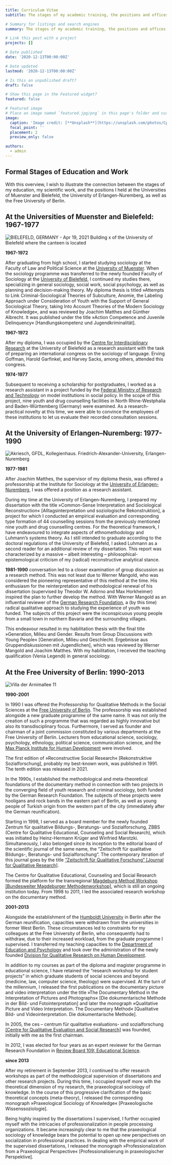 ```yaml
---
title: Curriculum Vitae
subtitle: The stages of my academic training, the positions and offices I held throughout my career as well as their links to my professional work.

# Summary for listings and search engines
summary: The stages of my academic training, the positions and offices I held throughout my career as well as their links to my professional work.

# Link this post with a project
projects: []

# Date published
date: '2020-12-13T00:00:00Z'

# Date updated
lastmod: '2020-12-13T00:00:00Z'

# Is this an unpublished draft?
draft: false

# Show this page in the Featured widget?
featured: false

# Featured image
# Place an image named `featured.jpg/png` in this page's folder and customize its options here.
image:
  caption: 'Image credit: [**Unsplash**](https://unsplash.com/photos/CpkOjOcXdUY)'
  focal_point: ''
  placement: 2
  preview_only: false

authors:
  - admin
---
```


## Formal Stages of Education and Work

With this overview, I wish to illustrate the connection between the stages of my education, my scientific work, and the positions I held at the Universities of Muenster and Bielefeld, the University of Erlangen-Nuremberg, as well as the Free University of Berlin.

## At the Universities of Muenster and Bielefeld: 1967-1977

![BIELEFELD, GERMANY - Apr 19, 2021 Building x of the University of Bielefeld where the canteen is located](/uploads/bielefeld.jpg)

**1967-1972**

After graduating from high school, I started studying sociology at the Faculty of Law and Political Science at the [University of Muenster](https://www.uni-muenster.de/en/). When the sociology programme was transferred to the newly founded Faculty of Sociology at the [University of Bielefeld](https://www.uni-bielefeld.de/), I continued my studies there, specializing in general sociology, social work, social psychology, as well as planning and decision-making theory.
My diploma thesis is titled »Attempts to Link Criminal-Sociological Theories of Subculture, Anomie, the Labeling Approach under Consideration of Youth with the Support of General Sociological Theory, taking Into Account Theories of the Modern Sociology of Knowledge«, and was reviewed by Joachim Matthes and Günther Albrecht. It was published under the title »Action Competence and Juvenile Delinquency« [Handlungskompetenz und Jugendkriminalität].

**1967-1972**

After my diploma, I was occupied by the [Centre for Interdisciplinary Research](https://www.uni-bielefeld.de/(en)/ZiF/) at the University of Bielefeld as a research assistant with the task of preparing an international congress on the sociology of language. Erving Goffman, Harold Garfinkel, and Harvey Sacks, among others, attended this congress.

**1974-1977**

Subsequent to receiving a scholarship for postgraduates, I worked as a research assistant in a project funded by the [Federal Ministry of Research and Technology](https://www.bmbf.de/bmbf/en/home/home_node.html) on model institutions in social policy. In the scope of this project, nine youth and drug counselling facilities in North Rhine-Westphalia and Baden-Württemberg (Germany) were examined. As a research-practical novelty at this time, we were able to convince the employees of these institutions to let us evaluate their recorded consultation sessions.

## At the University of Erlangen–Nuremberg: 1977-1990

![Akriesch, GFDL, Kollegienhaus. Friedrich-Alexander-University, Erlangen-Nuremberg](/uploads/nuremberg.jpg)

**1977-1981**

After Joachim Matthes, the supervisor of my diploma thesis, was offered a professorship at the Institute for Sociology at the [University of Erlangen-Nuremberg](https://www.fau.eu/), I was offered a position as a research assistant.

During my time at the University of Erlangen-Nuremberg, I prepared my dissertation with the title »Common-Sense Interpretation and Sociological  Reconstruction« [Alltagsinterpretation und soziologische Rekonstruktion], a project for which I conducted an empirical evaluation and corresponding type formation of 44 counselling sessions from the previously mentioned nine youth and drug counselling centres. For the theoretical framework, I have endeavoured to integrate aspects of ethnomethodology and Luhmann’s systems theory. As I still intended to graduate according to the doctoral regulations of the University of Bielefeld, I asked Luhmann as a second reader for an additional review of my dissertation. This report was characterized by a massive – albeit interesting – philosophical-epistemological criticism of my (radical) reconstructive analytical stance.

**1981-1990**
conversation led to a closer examination of group discussion as a research method. This was not least due to Werner Mangold, who was considered the pioneering representative of this method at the time. His enthusiasm for the reinterpretation and methodological renewal of his dissertation (supervised by Theodor W. Adorno and Max Horkheimer) inspired the plan to further develop the method. With Werner Mangold as an influential reviewer of the [German Research Foundation](https://www.dfg.de/en/index.jsp), a (by this time) radical qualitative approach to studying the experience of youth was funded. The subjects of this project were the inconspicuous young people from a small town in northern Bavaria and the surrounding villages.

This endeavour resulted in my habilitation thesis with the final title »Generation, Milieu and Gender. Results from Group Discussions with Young People« [Generation, Milieu und Geschlecht. Ergebnisse aus Gruppendiskussionen mit Jugendlichen], which was reviewed by Werner Mangold and Joachim Matthes. With my habilitation, I received the teaching qualification (Venia Legendi) in general sociology.

## At the Free University of Berlin: 1990-2013

![Villa der Arnimallee 11](/uploads/berlin.jpg)

**1990-2001**

In 1990 I was offered the Professorship for Qualitative Methods in the Social Sciences at the [Free University of Berlin](https://www.fu-berlin.de/en/index.html). The professorship was established alongside a new graduate programme of the same name. It was not only the creation of such a programme that was regarded as highly innovative but also its transdisciplinary focus. Furthermore, I served as founder and chairman of a joint commission constituted by various departments at the Free University of Berlin. Lecturers from educational science, sociology, psychology, ethnology, political science, communication science, and the [Max Planck Institute for Human Development](https://www.mpib-berlin.mpg.de/en) were involved.

The first edition of »Reconstructive Social Research« [Rekonstruktive Sozialforschung], probably my best-known work, was published in 1991. The tenth edition was released in 2021.

In the 1990s, I established the methodological and meta-theoretical foundations of the documentary method in connection with two projects in the converging field of youth research and criminal sociology, both funded by the German Research Foundation. The subjects of these projects were hooligans and rock bands in the eastern part of Berlin, as well as young people of Turkish origin from the western part of the city (immediately after the German reunification).

Starting in 1998, I served as a board member for the newly founded Zentrum für qualitative Bildungs-, Beratungs- und Sozialforschung, ZBBS (Centre for Qualitative Educational, Counseling and Social Research), which was initiated by Heinz-Hermann Krüger and Winfried Marotzki. Simultaneously, I also belonged since its inception to the editorial board of the scientific journal of the same name, the “Zeitschrift für qualitative Bildungs-, Beratungs- und Sozialforschung“. The contemporary iteration of this journal goes by the title [“Zeitschrift für Qualitative Forschung” [Journal for Qualitative Research]](https://www.budrich-journals.de/index.php/zqf).

The Centre for Qualitative Educational, Counseling and Social Research formed the platform for the transregional [Magdeburg Method Workshop [Bundesweiter Magdeburger Methodenworkshop]](https://www.zsm.ovgu.de/Methodenworkshop.html#:~:text=Der%20Magdeburger%20Methodenworkshops%20zur%20Qualitativen,Datenmaterial%20aus%20aktuellen%20Projekten%20arbeiten), which is still an ongoing institution today. From 1998 to 2011, I led the associated research workshop on the documentary method.

**2001-2013**

Alongside the establishment of the [Humboldt University](https://www.hu-berlin.de/en) in Berlin after the German reunification, capacities were withdrawn from the universities in former West Berlin. These circumstances led to constraints for my colleagues at the Free University of Berlin, who consequently had to withdraw, due to their increased workload, from the graduate programme I supervised. I transferred my teaching capacities to the [Department of Education and Psychology](https://www.fu-berlin.de/en/einrichtungen/fachbereiche/fb/ewiss-psy/index.html) and took over the administration of the newly founded [Division for Qualitative Research on Human Development](https://www.ewi-psy.fu-berlin.de/en/einrichtungen/arbeitsbereiche/qualitativ/index.html).

In addition to my courses as part of the diploma and magister programme in educational science, I have retained the “research workshop for student projects” in which graduate students of social sciences and beyond (medicine, law, computer science, theology) were supervised. At the turn of the millennium, I released the first publications on the documentary picture and video interpretation under the title »The Documentary Method in the Interpretation of Pictures and Photographs« [Die dokumentarische Methode in der Bild- und Fotointerpretation] and later the monograph »Qualitative Picture and Video Interpretation. The Documentary Method« [Qualitative Bild- und Videointerpretation. Die dokumentarische Methode].

In 2005, the ces – centrum für qualitative evaluations- und sozialforschung [[Centre for Qualitative Evaluation and Social Research]](https://www.ces-forschung.de/) was founded, initially with me as the first chairman.

In 2012, I was elected for four years as an expert reviewer for the German Research Foundation in [Review Board 109: Educational Science](https://www.dfg.de/en/dfg_profile/statutory_bodies/review_boards/subject_areas/).

**since 2013**

After my retirement in September 2013, I continued to offer research workshops as part of the methodological supervision of dissertations and other research projects. During this time, I occupied myself more with the theoretical dimension of my research, the praxeological sociology of knowledge. In the course of this progressive clarification of the basic theoretical concepts (meta-theory), I released the corresponding monograph »Praxeological Sociology of Knowledge« [Praxeologische Wissenssoziologie].

Being highly inspired by the dissertations I supervised, I further occupied myself with the intricacies of professionalization in people processing organizations. It became increasingly clear to me that the praxeological sociology of knowledge bears the potential to open up new perspectives on socialization in professional practices. In dealing with the empirical work of the supervised dissertations, I released the monograph »Professionalization from a Praxeological Perspective« [Professionalisierung in praxeologischer Perspektive].

